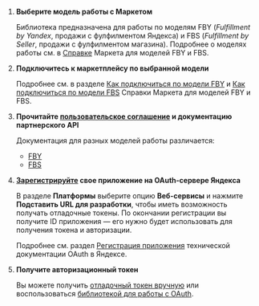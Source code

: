 1. **Выберите модель работы с Маркетом**
   
   Библиотека предназначена для работы по моделям FBY (*Fulfillment by Yandex*, продажи с фулфилментом Яндекса) и FBS (*Fulfillment by Seller*, продажи с фулфилментом магазина). Подробнее о моделях работы см. в [Справке](https://yandex.ru/support/marketplace/business/models.html) Маркета для моделей FBY и FBS.

2. **Подключитесь к маркетплейсу по выбранной модели**

   Подробнее см. в разделе [Как подключиться по модели FBY](https://yandex.ru/support/marketplace/how-to.html) и [Как подключиться по модели FBS](https://yandex.ru/support/marketplace/delivered-by-marketplace/how-to.html) Справки Маркета для моделей FBY и FBS.
   
3. **Прочитайте [пользовательское соглашение](https://yandex.ru/legal/market_api_partner/) и документацию партнерского API**

   Документация для разных моделей работы различается:
   
   - [FBY](https://yandex.ru/dev/market/partner-marketplace/doc/dg/concepts/about-docpage/)
   - [FBS](https://yandex.ru/dev/market/partner-marketplace-cd/doc/dg/concepts/about-docpage/)
   
3. **[Зарегистрируйте](https://oauth.yandex.ru/client/new) свое приложение на OAuth-сервере Яндекса**

   В разделе **Платформы** выберите опцию **Веб-сервисы** и нажмите **Подставить URL для разработки**, чтобы иметь возможность получать отладочные токены. По окончании регистрации вы получите ID приложения — его нужно будет использовать для получения токена и авторизации. 
   
   Подробнее см. раздел [Регистрация приложения](https://tech.yandex.ru/oauth/doc/dg/tasks/register-client-docpage/) технической документации OAuth в Яндексе.

4. **Получите авторизационный токен**

   Вы можете получить [отладочный токен вручную](https://yandex.ru/dev/oauth/doc/dg/tasks/get-oauth-token-docpage/) или воспользоваться [библиотекой для работы с OAuth](https://github.com/yandex-market/yandex-market-php-oauth).

